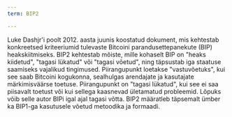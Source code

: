 ```yaml
---
term: BIP2

---
```

Luke Dashjr'i poolt 2012. aasta juunis koostatud dokument, mis kehtestab konkreetsed kriteeriumid tulevaste Bitcoini parandusettepanekute (BIP) heakskiitmiseks. BIP2 kehtestab mõiste, mille kohaselt BIP on "heaks kiidetud", "tagasi lükatud" või "tagasi võetud", ning täpsustab iga staatuse saamiseks vajalikud tingimused. Piirangupunkt loetakse "vastuvõetuks", kui see saab Bitcoini kogukonna, sealhulgas arendajate ja kasutajate märkimisväärse toetuse. Piirangupunkt on "tagasi lükatud", kui see ei saa piisavalt toetust või kui sellega kaasnevad ületamatud probleemid. Lõpuks võib selle autor BIPi igal ajal tagasi võtta. BIP2 määratleb täpsemalt ümber ka BIP1-ga kasutusele võetud metoodika ja formaadi.